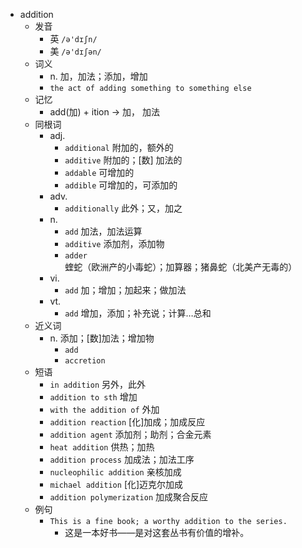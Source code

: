 - addition
  - 发音
    - 英 `/ə'dɪʃn/`
    - 美 `/ə'dɪʃən/`
  - 词义
    - n. 加，加法；添加，增加
    - `the act of adding something to something else`
  - 记忆
    - add(加) + ition → 加， 加法
  - 同根词
    - adj.
      - `additional` 附加的，额外的
      - `additive` 附加的；[数] 加法的
      - `addable` 可增加的
      - `addible` 可增加的，可添加的
    - adv.
      - `additionally` 此外；又，加之
    - n.
      - `add` 加法，加法运算
      - `additive` 添加剂，添加物
      - `adder` 蝰蛇（欧洲产的小毒蛇）；加算器；猪鼻蛇（北美产无毒的）
    - vi.
      - `add` 加；增加；加起来；做加法
    - vt.
      - `add` 增加，添加；补充说；计算…总和
  - 近义词
    - n. 添加；[数]加法；增加物
      - `add`
      - `accretion`
  - 短语
    - `in addition` 另外，此外 
    - `addition to sth` 增加 
    - `with the addition of` 外加 
    - `addition reaction` [化]加成；加成反应 
    - `addition agent` 添加剂；助剂；合金元素 
    - `heat addition` 供热；加热 
    - `addition process` 加成法；加法工序 
    - `nucleophilic addition` 亲核加成 
    - `michael addition` [化]迈克尔加成 
    - `addition polymerization` 加成聚合反应 
  - 例句
    - `This is a fine book; a worthy addition to the series.`
      - 这是一本好书——是对这套丛书有价值的增补。

